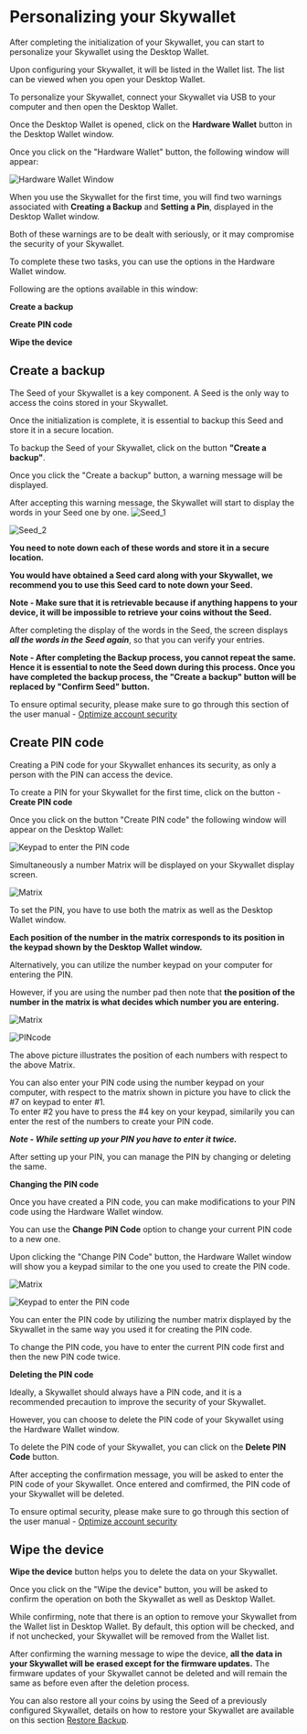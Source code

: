 # Personalizing your Skywallet

After completing the initialization of your Skywallet, you can start to personalize your Skywallet using the Desktop Wallet.

Upon configuring your Skywallet, it will be listed in the Wallet list. The list can be viewed when you open your Desktop Wallet.

To personalize your Skywallet, connect your Skywallet via USB to your computer and then open the Desktop Wallet.

Once the Desktop Wallet is opened, click on the **Hardware Wallet** button in the Desktop Wallet window.

Once you click on the "Hardware Wallet" button, the following window will appear:

![Hardware Wallet Window](https://github.com/sreekumar13/hardware-wallet-manual/blob/master/Personalization%20-%201.PNG)

When you use the Skywallet for the first time, you will find two warnings associated with **Creating a Backup** and **Setting a Pin**, displayed in the Desktop Wallet window.

Both of these warnings are to be dealt with seriously, or it may compromise the security of your Skywallet.

To complete these two tasks, you can use the options in the Hardware Wallet window.

Following are the options available in this window:

**Create a backup**

**Create PIN code**

**Wipe the device**

## Create a backup

The Seed of your Skywallet is a key component. A Seed is the only way to access the coins stored in your Skywallet. 

Once the initialization is complete, it is essential to backup this Seed and store it in a secure location.

To backup the Seed of your Skywallet, click on the button **"Create a backup"**.

Once you click the "Create a backup" button, a warning message will be displayed.

After accepting this warning message, the Skywallet will start to display the words in your Seed one by one.
![Seed_1](https://github.com/sreekumar13/hardware-wallet-manual/blob/master/Skywallet%20Screen%20Mockup%20Edit_Skywallet%20Black_05-1.png)

![Seed_2](https://github.com/sreekumar13/hardware-wallet-manual/blob/master/Skywallet%20Screen%20Mockup%20Edit_Skywallet%20Black_05-2.png)

**You need to note down each of these words and store it in a secure location.**

**You would have obtained a Seed card along with your Skywallet, we recommend you to use this Seed card to note down your Seed.** 

**Note - Make sure that it is retrievable because if anything happens to your device, it will be impossible to retrieve your coins without the Seed.**

After completing the display of the words in the Seed, the screen displays ***all the words in the Seed again***, so that you can verify your entries.

**Note - After completing the Backup process, you cannot repeat the same. Hence it is essential to note the Seed down during this process. Once you have completed the backup process, the "Create a backup" button will be replaced by "Confirm Seed" button.**

To ensure optimal security, please make sure to go through this section of the user manual - [Optimize account security](https://github.com/skycoin/hardware-wallet/wiki/Optimize-account-security)

## Create  PIN code

Creating a PIN code for your Skywallet enhances its security, as only a person with the PIN can access the device. 

To create a PIN for your Skywallet for the first time, click on the button - **Create PIN code**

Once you click on the button "Create PIN code" the following window will appear on the Desktop Wallet:

![Keypad to enter the PIN code](https://github.com/sreekumar13/hardware-wallet-manual/blob/master/Personalization%20-%202.PNG)

Simultaneously a number Matrix will be displayed on your Skywallet display screen.

![Matrix](https://github.com/sreekumar13/hardware-wallet-manual/blob/master/Skywallet%20Screen%20Mockup%20Edit_Skywallet%20Black_06.png)

To set the PIN, you have to use both the matrix as well as the Desktop Wallet window.

**Each position of the number in the matrix corresponds to its position in the keypad shown by the Desktop Wallet window.**

Alternatively, you can utilize the number keypad on your computer for entering the PIN. 

However, if you are using the number pad then note that **the position of the number in the matrix is what decides which number you are entering.**

![Matrix](https://github.com/sreekumar13/hardware-wallet-manual/blob/master/Skywallet%20Screen%20Mockup%20Edit_Skywallet%20Black_06.png)

![PINcode](https://github.com/sreekumar13/hardware-wallet-manual/blob/master/Personalization%20-%203.png)

The above picture illustrates the position of each numbers with respect to the above Matrix.

You can also enter your PIN code using the number keypad on your computer, with respect to the matrix shown in picture you have to click the #7 on keypad to enter #1.  
To enter #2 you have to press the #4 key on your keypad, similarily you can enter the rest of the numbers to create your PIN code.

***Note - While setting up your PIN you have to enter it twice.***

After setting up your PIN, you can manage the PIN by changing or deleting the same. 

**Changing the PIN code**

Once you have created a PIN code, you can make modifications to your PIN code using the Hardware Wallet window.

You can use the **Change PIN Code** option to change your current PIN code to a new one.

Upon clicking the "Change PIN Code" button, the Hardware Wallet window will show you a keypad similar to the one you used to create the PIN code.

![Matrix](https://github.com/sreekumar13/hardware-wallet-manual/blob/master/Skywallet%20Screen%20Mockup%20Edit_Skywallet%20Black_06.png)
  
![Keypad to enter the PIN code](https://github.com/sreekumar13/hardware-wallet-manual/blob/master/Personalization%20-%202.PNG)

You can enter the PIN code by utilizing the number matrix displayed by the Skywallet in the same way you used it for creating the PIN code.

To change the PIN code, you have to enter the current PIN code first and then the new PIN code twice. 

**Deleting the PIN code**

Ideally, a Skywallet should always have a PIN code, and it is a recommended precaution to improve the security of your Skywallet.

However, you can choose to delete the PIN code of your Skywallet using the Hardware Wallet window.

To delete the PIN code of your Skywallet, you can click on the **Delete PIN Code** button. 

After accepting the confirmation message, you will be asked to enter the PIN code of your Skywallet. Once entered and comfirmed, the PIN code of your Skywallet will be deleted.

To ensure optimal security, please make sure to go through this section of the user manual - [Optimize account security](https://github.com/skycoin/hardware-wallet/wiki/Optimize-account-security)

## Wipe the device

**Wipe the device** button helps you to delete the data on your Skywallet.

Once you click on the "Wipe the device" button, you will be asked to confirm the operation on both the Skywallet as well as Desktop Wallet.

While confirming, note that there is an option to remove your Skywallet from the Wallet list in Desktop Wallet. By default, this option will be checked, and if not unchecked, your Skywallet will be removed from the Wallet list.

After confirming the warning message to wipe the device, **all the data in your Skywallet will be erased except for the firmware updates.** The firmware updates of your Skywallet cannot be deleted and will remain the same as before even after the deletion process.

You can also restore all your coins by using the Seed of a previously configured Skywallet, details on how to restore your Skywallet are available on this section [Restore Backup](https://github.com/skycoin/hardware-wallet/wiki/Restore-configuration).
